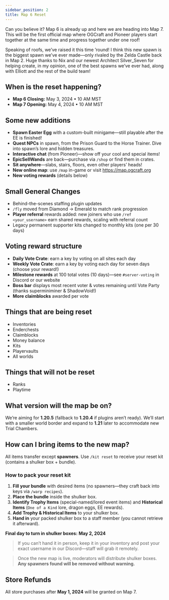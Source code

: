 ```yaml
---
sidebar_position: 2
title: Map 6 Reset
---
```



Can you believe it? Map 6 is already up and here we are heading into Map 7. This will be the first official map where OGCraft and Pioneer players start together at the same time and progress together under one roof!

Speaking of roofs, we’ve raised it this time ’round! I think this new spawn is the biggest spawn we’ve ever made—only rivaled by the Zelda Castle back in Map 2. Huge thanks to Nix and our newest Architect Silver_Seven for helping create, in my opinion, one of the best spawns we’ve ever had, along with Elliott and the rest of the build team!

##  When is the reset happening?

- **Map 6 Closing:** May 3, 2024 • 10 AM MST  
- **Map 7 Opening:** May 4, 2024 • 10 AM MST

##  Some new additions

- **Spawn Easter Egg** with a custom-built minigame—still playable after the EE is finished!  
- **Quest NPCs** in spawn, from the Prison Guard to the Horse Trainer. Dive into spawn’s lore and hidden treasures.  
- **Interactive chat** (from Pioneer)—show off your cool and special items!  
- **EpicSellWands** are back—purchase via `/shop` or find them in crates.  
- **Sit anywhere**—slabs, stairs, floors, even other players’ heads!  
- **New online map**: use `/map` in-game or visit https://map.ogcraft.org  
- **New voting rewards** (details below)

##  Small General Changes

- Behind-the-scenes staffing plugin updates  
- `/fly` moved from Diamond → Emerald to match rank progression  
- **Player referral** rewards added: new joiners who use `/ref <your_username>` earn shared rewards, scaling with referral count  
- Legacy permanent supporter kits changed to monthly kits (one per 30 days)

##  Voting reward structure

- **Daily Vote Crate**: earn a key by voting on all sites each day  
- **Weekly Vote Crate**: earn a key by voting each day for seven days (choose your reward!)  
- **Milestone rewards** at 100 total votes (10 days)—see `#server-voting` in Discord or our website  
- **Boss bar** displays most recent voter & votes remaining until Vote Party (thanks superminiminer & ShadowVoid!)  
- **More claimblocks** awarded per vote

##  Things that are being reset

- Inventories  
- Enderchests  
- Claimblocks  
- Money balance  
- Kits  
- Playervaults  
- All worlds  

## Things that will **not** be reset

- Ranks  
- Playtime  

## What version will the map be on?

We’re aiming for **1.20.5** (fallback to **1.20.4** if plugins aren’t ready). We’ll start with a smaller world border and expand to **1.21** later to accommodate new Trial Chambers.

## How can I bring items to the new map?

All items transfer except **spawners**. Use `/kit reset` to receive your reset kit (contains a shulker box + bundle).

### How to pack your reset kit

1. **Fill your bundle** with desired items (no spawners—they craft back into keys via `/warp recipes`).  
2. **Place the bundle** inside the shulker box.  
3. **Identify Trophy Items** (special-named/lored event items) and **Historical Items** (`One of a Kind` lore, dragon eggs, EE rewards).  
4. **Add Trophy & Historical Items** to your shulker box.  
5. **Hand in** your packed shulker box to a staff member (you cannot retrieve it afterward).

**Final day to turn in shulker boxes:** **May 2, 2024**  
>If you can’t hand it in person, keep it in your inventory and post your exact username in our Discord—staff will grab it remotely.

>Once the new map is live, moderators will distribute shulker boxes. **Any spawners found will be removed without warning.**

## Store Refunds

All store purchases after **May 1, 2024** will be granted on Map 7.
